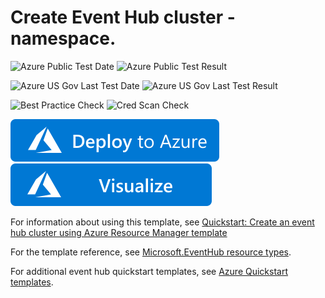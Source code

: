 # Create Event Hub cluster - namespace.

![Azure Public Test Date](https://azurequickstartsservice.blob.core.windows.net/badges/201-eventhubs-create-cluster-namespace/PublicLastTestDate.svg)
![Azure Public Test Result](https://azurequickstartsservice.blob.core.windows.net/badges/201-eventhubs-create-cluster-namespace/PublicDeployment.svg)

![Azure US Gov Last Test Date](https://azurequickstartsservice.blob.core.windows.net/badges/201-eventhubs-create-cluster-namespace/FairfaxLastTestDate.svg)
![Azure US Gov Last Test Result](https://azurequickstartsservice.blob.core.windows.net/badges/201-eventhubs-create-cluster-namespace/FairfaxDeployment.svg)

![Best Practice Check](https://azurequickstartsservice.blob.core.windows.net/badges/201-eventhubs-create-cluster-namespace/BestPracticeResult.svg)
![Cred Scan Check](https://azurequickstartsservice.blob.core.windows.net/badges/201-eventhubs-create-cluster-namespace/CredScanResult.svg)

[![Deploy To Azure](https://raw.githubusercontent.com/Azure/azure-quickstart-templates/master/1-CONTRIBUTION-GUIDE/images/deploytoazure.svg?sanitize=true)](https://portal.azure.com/#create/Microsoft.Template/uri/https%3A%2F%2Fraw.githubusercontent.com%2FAzure%2Fazure-quickstart-templates%2Fmaster%2F201-eventhubs-create-cluster-namespace%2Fazuredeploy.json)
[![Visualize](https://raw.githubusercontent.com/Azure/azure-quickstart-templates/master/1-CONTRIBUTION-GUIDE/images/visualizebutton.svg?sanitize=true)](http://armviz.io/#/?load=https%3A%2F%2Fraw.githubusercontent.com%2FAzure%2Fazure-quickstart-templates%2Fmaster%2F201-eventhubs-create-cluster-namespace%2Fazuredeploy.json)

For information about using this template, see
[Quickstart: Create an event hub cluster using Azure Resource Manager template](http://azure.microsoft.com/documentation/articles/event-hubs-resource-manager-namespace-event-hub/)

For the template reference, see
[Microsoft.EventHub resource types](https://docs.microsoft.com/azure/templates/microsoft.eventhub/allversions).

For additional event hub quickstart templates, see
[Azure Quickstart templates](https://azure.microsoft.com/resources/templates/?resourceType=Microsoft.Eventhub&pageNumber=1&sort=Popular).
